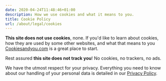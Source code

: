 ```yaml
---
date: 2020-04-24T11:48:46+01:00
description: How we use cookies and what it means to you.
title: Cookie Policy
url: /about/legal/cookies
---
```


__This site does not use cookies__, none. If you'd like to learn about cookies, how they are used by some other websites, and what that means to you [Cookiesandyou.com](https://www.cookiesandyou.com/) is a great place to start.

Rest assured __this site does not track you__! No cookies, no trackers, no ads.

We have the utmost respect for your privacy. Everything you need to know about our handling of your personal data is detailed in our [Privacy Policy](/legal/privacy).